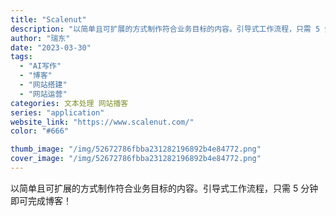 ```yaml
---
title: "Scalenut"
description: "以简单且可扩展的方式制作符合业务目标的内容。引导式工作流程，只需 5 分钟即可完成博客！"
author: "瑞东"
date: "2023-03-30"
tags:
  - "AI写作"
  - "博客"
  - "网站搭建"
  - "网站运营"
categories: 文本处理 网站播客
series: "application"
website_link: "https://www.scalenut.com/"
color: "#666"

thumb_image: "/img/52672786fbba231282196892b4e84772.png"
cover_image: "/img/52672786fbba231282196892b4e84772.png"
---
```


以简单且可扩展的方式制作符合业务目标的内容。引导式工作流程，只需 5 分钟即可完成博客！